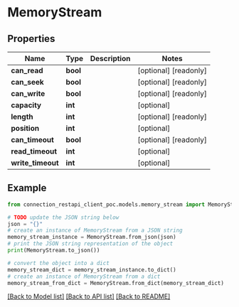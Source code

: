 # MemoryStream


## Properties

Name | Type | Description | Notes
------------ | ------------- | ------------- | -------------
**can_read** | **bool** |  | [optional] [readonly] 
**can_seek** | **bool** |  | [optional] [readonly] 
**can_write** | **bool** |  | [optional] [readonly] 
**capacity** | **int** |  | [optional] 
**length** | **int** |  | [optional] [readonly] 
**position** | **int** |  | [optional] 
**can_timeout** | **bool** |  | [optional] [readonly] 
**read_timeout** | **int** |  | [optional] 
**write_timeout** | **int** |  | [optional] 

## Example

```python
from connection_restapi_client_poc.models.memory_stream import MemoryStream

# TODO update the JSON string below
json = "{}"
# create an instance of MemoryStream from a JSON string
memory_stream_instance = MemoryStream.from_json(json)
# print the JSON string representation of the object
print(MemoryStream.to_json())

# convert the object into a dict
memory_stream_dict = memory_stream_instance.to_dict()
# create an instance of MemoryStream from a dict
memory_stream_from_dict = MemoryStream.from_dict(memory_stream_dict)
```
[[Back to Model list]](../README.md#documentation-for-models) [[Back to API list]](../README.md#documentation-for-api-endpoints) [[Back to README]](../README.md)


